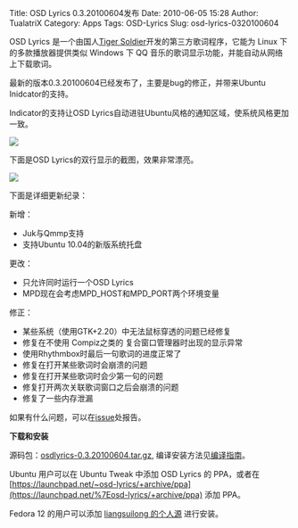Title: OSD Lyrics 0.3.20100604发布
Date: 2010-06-05 15:28
Author: TualatriX
Category: Apps
Tags: OSD-Lyrics
Slug: osd-lyrics-0320100604

OSD Lyrics 是一个由国人[Tiger
Soldier](http://tigersoldier.is-programmer.com)开发的第三方歌词程序，它能为
Linux 下的多款播放器提供类似 Windows 下 QQ
音乐的歌词显示功能，并能自动从网络上下载歌词。

最新的版本0.3.20100604已经发布了，主要是bug的修正，并带来Ubuntu
Inidcator的支持。

Indicator的支持让OSD
Lyrics自动进驻Ubuntu风格的通知区域，使系统风格更加一致。

[![](http://i.linuxtoy.org/images/2010/06/osd-notify-0320100604-01.png)](http://i.linuxtoy.org/images/2010/06/osd-notify-0320100604-01.png)

下面是OSD Lyrics的双行显示的截图，效果非常漂亮。

[![](http://i.linuxtoy.org/images/2010/06/osd-notify-0320100604-02.png)](http://i.linuxtoy.org/images/2010/06/osd-notify-0320100604-02.png)

下面是详细更新纪录：

新增：

-   Juk与Qmmp支持
-   支持Ubuntu 10.04的新版系统托盘

更改：

-   只允许同时运行一个OSD Lyrics
-   MPD现在会考虑MPD\_HOST和MPD\_PORT两个环境变量

修正：

-   某些系统（使用GTK+2.20）中无法鼠标穿透的问题已经修复
-   修复在不使用 Compiz之类的 复合窗口管理器时出现的显示异常
-   使用Rhythmbox时最后一句歌词的进度正常了
-   修复在打开某些歌词时会崩溃的问题
-   修复在打开某些歌词时会少第一句的问题
-   修复打开两次关联歌词窗口之后会崩溃的问题
-   修复了一些内存泄漏

如果有什么问题，可以在[issue](http://code.google.com/p/osd-lyrics/issues/list)处报告。

**下载和安装**

源码包：[osdlyrics-0.3.20100604.tar.gz](http://code.google.com/p/osd-lyrics/downloads/detail?name=osdlyrics-0.3.20100604.tar.gz&can=2&q=),
编译安装方法见[编译指南](http://code.google.com/p/osd-lyrics/wiki/Build)。

Ubuntu 用户可以在 Ubuntu Tweak 中添加 OSD Lyrics 的 PPA，或者在
[https://launchpad.net/~osd-lyrics/+archive/ppa](https://launchpad.net/%7Eosd-lyrics/+archive/ppa)
添加 PPA。

Fedora 12 的用户可以添加 [liangsuilong
的个人源](http://www.liangsuilong.info/?p=496#content) 进行安装。

